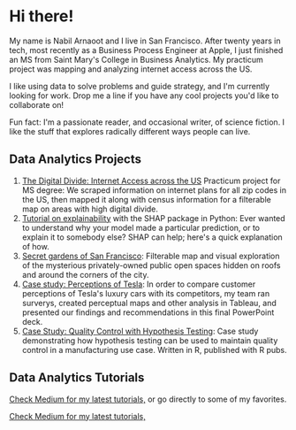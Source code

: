 # Hi there!

My name is Nabil Arnaoot and I live in San Francisco.  After twenty years in tech, most recently as a Business Process Engineer at Apple, I just finished an MS from Saint Mary's College in Business Analytics.  My practicum project was mapping and analyzing internet access across the US.

I like using data to solve problems and guide strategy, and I'm currently looking for work. Drop me a line if you have any cool projects you'd like to collaborate on!

Fun fact: I'm a passionate reader, and occasional writer, of science fiction.  I like the stuff that explores radically different ways people can live.

## Data Analytics Projects
1. [The Digital Divide: Internet Access across the US](https://public.tableau.com/app/profile/nabil.arnaoot/viz/TheDigitalDivideInternetAccessAcrosstheUS/USAreaswithPoorInternet) Practicum project for MS degree: We scraped information on internet plans for all zip codes in the US, then mapped it along with census information for a filterable map on areas with high digital divide.
2. [Tutorial on explainability](https://github.com/narnaoot/explainability/blob/b9040434a80d28159401cdce369c1c43e47e742a/Explainable%20AI.ipynb) with the SHAP package in Python: Ever wanted to understand why your model made a particular prediction, or to explain it to somebody else? SHAP can help; here's a quick explanation of how.
3. [Secret gardens of San Francisco](https://public.tableau.com/app/profile/nabil.arnaoot/viz/SecretGardensofSanFrancisco/SecretGardensofSanFrancisco): Filterable map and visual exploration of the mysterious privately-owned public open spaces hidden on roofs and around the corners of the city.
4. [Case study: Perceptions of Tesla](https://github.com/narnaoot/tesla_research/blob/main/TeslaPerceptionsCaseStudy.pdf): In order to compare customer perceptions of Tesla's luxury cars with its competitors, my team ran surverys, created perceptual maps and other analysis in Tableau, and presented our findings and recommendations in this final PowerPoint deck.
5. [Case Study: Quality Control with Hypothesis Testing](https://rpubs.com/n4bil/case_study): Case study demonstrating how hypothesis testing can be used to maintain quality control in a manufacturing use case. Written in R, published with R pubs.

## Data Analytics Tutorials
[Check Medium for my latest tutorials,](https://medium.com/@narnaoot) or go directly to some of my favorites.

[Check Medium for my latest tutorials,]([https://medium.com/@narnaoot](https://medium.com/@narnaoot/mapping-addresses-in-tableau-7e7a6b2e73cf))





